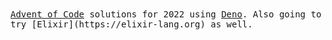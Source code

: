 <samp>
<a href="https://adventofcode.com">Advent of Code</a> solutions for 2022 using <a href="https://deno.land">Deno</a>. Also going to try [Elixir](https://elixir-lang.org) as well.
</samp>
